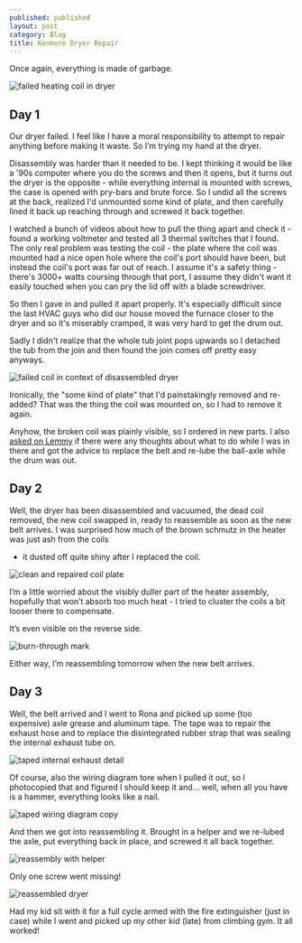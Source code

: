```yaml
---
published: published 
layout: post 
category: Blog
title: Kenmore Dryer Repair
---
```


Once again, everything is made of garbage.

![failed heating coil in dryer](/images/2023-10-24-dryer-repair/failed-coil.jpg)

<!--excerpt-->

## Day 1

Our dryer failed.  I feel like I have a moral responsibility to attempt to
repair anything before making it waste. So I’m trying my hand at the dryer.

Disassembly was harder than it needed to be.  I kept thinking it would be like a
'90s computer where you do the screws and then it opens, but it turns out the
dryer is the opposite - while everything internal is mounted with screws, the
case is opened with pry-bars and brute force.  So I undid all the screws at the
back, realized I'd unmounted some kind of plate, and then carefully lined it
back up reaching through and screwed it back together.  

I watched a bunch of videos about how to pull the thing apart and check it -
found a working voltmeter and tested all 3 thermal switches that I found.  The
only real problem was testing the coil - the plate where the coil was mounted
had a nice open hole where the coil's port should have been, but instead the
coil's port was far out of reach.  I assume it's a safety thing - there's 3000+
watts coursing through that port, I assume they didn't want it easily touched
when you can pry the lid off with a blade screwdriver.

So then I gave in and pulled it apart properly.  It's especially difficult since
the last HVAC guys who did our house moved the furnace closer to the dryer and
so it's miserably cramped, it was very hard to get the drum out.

Sadly I didn't realize that the whole tub joint pops upwards so I detached the
tub from the join and then found the join comes off pretty easy anyways.

![failed coil in context of disassembled dryer](/images/2023-10-24-dryer-repair/failed-coil-context.jpg)

Ironically, the "some kind of plate" that I'd painstakingly removed and
re-added?  That was the thing the coil was mounted on, so I had to remove it again.

Anyhow, the broken coil was plainly visible, so I ordered in new parts.  I also
[asked on Lemmy](https://lemmy.ca/post/7887807) if there were any thoughts about
what to do while I was in there and got the advice to replace the belt and
re-lube the ball-axle while the drum was out.

## Day 2

Well, the dryer has been disassembled and vacuumed, the dead coil removed, the
new coil swapped in, ready to reassemble as soon as the new belt arrives. I was
surprised how much of the brown schmutz in the heater was just ash from the coils
- it dusted off quite shiny after I replaced the coil.

![clean and repaired coil plate](/images/2023-10-24-dryer-repair/clean-coil.jpg)

I’m a little worried about the visibly duller part of the heater assembly,
hopefully that won’t absorb too much heat - I tried to cluster the coils a bit
looser there to compensate.

It’s even visible on the reverse side.

![burn-through mark](/images/2023-10-24-dryer-repair/burn-through.jpg)

Either way, I’m reassembling tomorrow when the new belt arrives.

## Day 3

Well, the belt arrived and I went to Rona and picked up some (too expensive)
axle grease and aluminum tape.  The tape was to repair the exhaust hose and to
replace the disintegrated rubber strap that was sealing the internal exhaust
tube on.

![taped internal exhaust detail](/images/2023-10-24-dryer-repair/taped-internal-exhaust.jpg)

Of course, also the wiring diagram tore when I pulled it out, so I photocopied
that and figured I should keep it and... well, when all you have is a hammer,
everything looks like a nail.

![taped wiring diagram copy](/images/2023-10-24-dryer-repair/taped-wiring-copy.jpg)

And then we got into reassembling it.  Brought in a helper and we re-lubed the
axle, put everything back in place, and screwed it all back together.

![reassembly with helper](/images/2023-10-24-dryer-repair/reassembly-helper.jpg)

Only one screw went missing!

![reassembled dryer](/images/2023-10-24-dryer-repair/reassembled.jpg)

Had my kid sit with it for a full cycle armed with the fire extinguisher (just
in case) while I went and picked up my other kid (late) from climbing gym.  It
all worked!